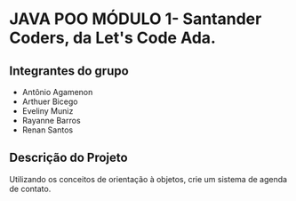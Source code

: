 # JAVA POO MÓDULO 1- Santander Coders, da Let's Code Ada.  

## Integrantes do grupo
<ul>
<li> Antônio Agamenon</li>
<li> Arthuer Bicego</li>
<li> Eveliny Muniz</li>
<li> Rayanne Barros</li>
<li> Renan Santos</li>
</ul>

## Descrição do Projeto
Utilizando os conceitos de orientação à objetos, crie um sistema de agenda de contato.
